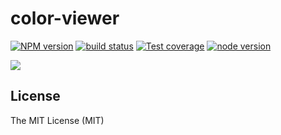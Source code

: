 # color-viewer

[![NPM version][npm-image]][npm-url]
[![build status][travis-image]][travis-url]
[![Test coverage][coveralls-image]][coveralls-url]
[![node version][node-image]][node-url]

[npm-image]: https://img.shields.io/npm/v/color-viewer.svg?style=flat-square
[npm-url]: https://npmjs.org/package/color-viewer
[travis-image]: https://img.shields.io/travis/xudafeng/color-viewer.svg?style=flat-square
[travis-url]: https://travis-ci.org/xudafeng/color-viewer
[coveralls-image]: https://img.shields.io/coveralls/xudafeng/color-viewer.svg?style=flat-square
[coveralls-url]: https://coveralls.io/r/xudafeng/color-viewer?branch=master
[node-image]: https://img.shields.io/badge/node.js-%3E=_8-green.svg?style=flat-square
[node-url]: http://nodejs.org/download/

![](https://wx3.sinaimg.cn/large/6d308bd9gy1fput9ems2tg20mw0k0qv8.gif)

## License

The MIT License (MIT)
